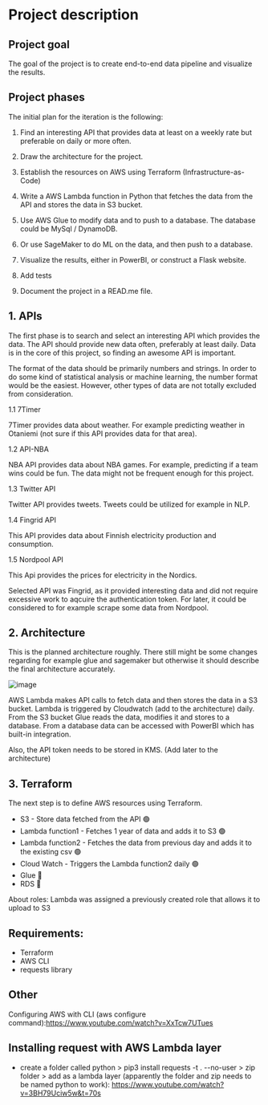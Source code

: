 # Project description

## Project goal

The goal of the project is to create end-to-end data pipeline and visualize the results.

## Project phases

The initial plan for the iteration is the following:

1. Find an interesting API that provides data at least on a weekly rate but preferable on daily or more often.

2. Draw the architecture for the project.

3. Establish the resources on AWS using Terraform (Infrastructure-as-Code)

4. Write a AWS Lambda function in Python that fetches the data from the API and stores the data in S3 bucket.

5. Use AWS Glue to modify data and to push to a database. The database could be MySql / DynamoDB.
5. Or use SageMaker to do ML on the data, and then push to a database.

6. Visualize the results, either in PowerBI, or construct a Flask website.

7. Add tests

8. Document the project in a READ.me file.

## 1. APIs

The first phase is to search and select an interesting API which provides the data. The API should provide new data often, preferably at least daily. Data is in the core of this project, so finding an awesome API is important.

The format of the data should be primarily numbers and strings. In order to do some kind of statistical analysis or machine learning, the number format would be the easiest. However, other types of data are not totally excluded from consideration.

1.1 7Timer

7Timer provides data about weather. For example predicting weather in Otaniemi (not sure if this API provides data for that area).

1.2 API-NBA

NBA API provides data about NBA games. For example, predicting if a team wins could be fun. The data might not be frequent enough for this project.

1.3 Twitter API

Twitter API provides tweets. Tweets could be utilized for example in NLP.

1.4 Fingrid API

This API provides data about Finnish electricity production and consumption.

1.5 Nordpool API

This Api provides the prices for electricity in the Nordics.

Selected API was Fingrid, as it provided interesting data and did not require excessive work to aqcuire the authentication token. For later, it could be considered to for example scrape some data from Nordpool.

## 2. Architecture

This is the planned architecture roughly. There still might be some changes regarding for example glue and sagemaker but otherwise it should describe the final architecture accurately.

![image](https://user-images.githubusercontent.com/75692903/202676304-f727613e-2ad1-4a6b-aee0-0b1c3fd7522d.png)

AWS Lambda makes API calls to fetch data and then stores the data in a S3 bucket. Lambda is triggered by Cloudwatch (add to the architecture) daily. From the S3 bucket Glue reads the data, modifies it and stores to a database. From a database data can be accessed with PowerBI which has built-in integration.

Also, the API token needs to be stored in KMS. (Add later to the architecture)

## 3. Terraform
The next step is to define AWS resources using Terraform. 

- S3 - Store data fetched from the API 🟢
- Lambda function1 - Fetches 1 year of data and adds it to S3  🟢
- Lambda function2 - Fetches the data from previous day and adds it to the existing csv 🟢
- Cloud Watch - Triggers the Lambda function2 daily 🟢
- Glue 🔴
- RDS 🔴

About roles: Lambda was assigned a previously created role that allows it to upload to S3

## Requirements:
- Terraform
- AWS CLI
- requests library

## Other 
Configuring AWS with CLI (aws configure command):https://www.youtube.com/watch?v=XxTcw7UTues

## Installing request with AWS Lambda layer
- create a folder called python > pip3 install requests -t . --no-user > zip folder > add as a lambda layer (apparently the folder and zip needs to be named python to work): https://www.youtube.com/watch?v=3BH79Uciw5w&t=70s
